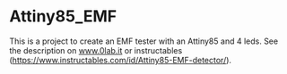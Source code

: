 # Attiny85_EMF
This is a project to create an EMF tester with an Attiny85 and 4 leds.
See the description on www.0lab.it or instructables (https://www.instructables.com/id/Attiny85-EMF-detector/).
